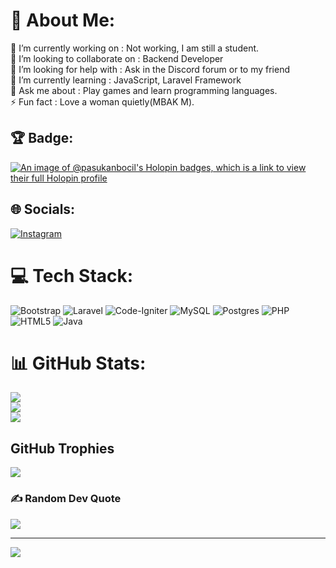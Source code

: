 # 💫 About Me:
🔭 I’m currently working on : Not working, I am still a student.<br>👯 I’m looking to collaborate on : Backend Developer<br>🤝 I’m looking for help with : Ask in the Discord forum or to my friend<br>🌱 I’m currently learning : JavaScript, Laravel Framework<br>💬 Ask me about : Play games and learn programming languages.<br>⚡ Fun fact : Love a woman quietly(MBAK M).

## 🏆 Badge:
[![An image of @pasukanbocil's Holopin badges, which is a link to view their full Holopin profile](https://holopin.me/pasukanbocil)](https://holopin.io/@pasukanbocil)

## 🌐 Socials:
[![Instagram](https://img.shields.io/badge/Instagram-%23E4405F.svg?logo=Instagram&logoColor=white)](https://instagram.com/dickysatriaph_) 

# 💻 Tech Stack:
![Bootstrap](https://img.shields.io/badge/bootstrap-%23563D7C.svg?style=for-the-badge&logo=bootstrap&logoColor=white) ![Laravel](https://img.shields.io/badge/laravel-%23FF2D20.svg?style=for-the-badge&logo=laravel&logoColor=white) ![Code-Igniter](https://img.shields.io/badge/CodeIgniter-%23EF4223.svg?style=for-the-badge&logo=codeIgniter&logoColor=white) ![MySQL](https://img.shields.io/badge/mysql-%2300f.svg?style=for-the-badge&logo=mysql&logoColor=white) ![Postgres](https://img.shields.io/badge/postgres-%23316192.svg?style=for-the-badge&logo=postgresql&logoColor=white) ![PHP](https://img.shields.io/badge/php-%23777BB4.svg?style=for-the-badge&logo=php&logoColor=white) ![HTML5](https://img.shields.io/badge/html5-%23E34F26.svg?style=for-the-badge&logo=html5&logoColor=white) ![Java](https://img.shields.io/badge/java-%23ED8B00.svg?style=for-the-badge&logo=java&logoColor=white)
# 📊 GitHub Stats:
![](https://github-readme-stats.vercel.app/api?username=pasukanbocil&theme=dark&hide_border=false&include_all_commits=false&count_private=false)<br/>
![](https://github-readme-streak-stats.herokuapp.com/?user=pasukanbocil&theme=dark&hide_border=false)<br/>
![](https://github-readme-stats.vercel.app/api/top-langs/?username=pasukanbocil&theme=dark&hide_border=false&include_all_commits=false&count_private=false&layout=compact)

##  GitHub Trophies
![](https://github-profile-trophy.vercel.app/?username=pasukanbocil&theme=radical&no-frame=false&no-bg=false&margin-w=4)

### ✍️ Random Dev Quote
![](https://quotes-github-readme.vercel.app/api?type=horizontal&theme=radical)

---
[![](https://visitcount.itsvg.in/api?id=pasukanbocil&icon=0&color=0)](https://visitcount.itsvg.in)

<!-- Proudly created with GPRM ( https://gprm.itsvg.in ) -->
